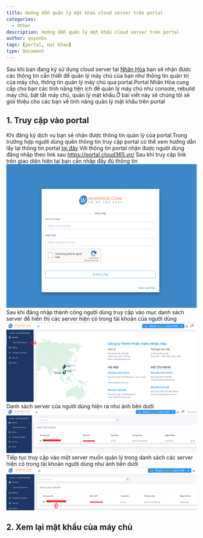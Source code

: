 ```yaml
---
title: Hướng dẫn quản lý mật khẩu cloud server trên portal
categories:
  - Other
description: Hướng dẫn quản lý mật khẩu cloud server trên portal
author: quyenbx
tags: [portal, mat khau]
type: Document
---
```


Sau khi bạn đang ký sử dụng cloud server tại <a href="https://nhanhoa.com/may-chu/may-chu-ao-vps.html">Nhân Hòa</a> bạn sẽ nhận được các thông tin cần thiết để quản lý máy chủ của bạn như thông tin quản trị của máy chủ, thông tin quản lý máy chủ qua portal.Portal Nhân Hòa cung cấp cho bạn các tính năng tiện ích để quản lý máy chủ như console, rebuild máy chủ, bật tắt máy chủ, quản lý mật khẩu.Ở bài viết này sẽ chúng tôi sẽ giói thiệu cho các bạn về tính năng quản lý mật khẩu trên portal

## 1. Truy cập vào portal

Khi đăng ký dịch vụ bạn sẽ nhận được thông tin quản lý của portal.Trong trường hợp người dùng quên thông tin truy cập portal có thể xem hướng dẫn lấy lại thông tin portal <a href="https://support.cloud365.vn/account-settings/khoi-phuc-mat-khau-portal/">tại đây</a>
Với thông tin portal nhận được người dùng đăng nhập theo link sau <a href="https://portal.cloud365.vn/">https://portal.cloud365.vn/</a>
Sau khi truy cập link trên giao diện hiện tại bạn cần nhập đầy đủ thông tin
![](/images/img-quan-ly-mat-khau-portal/1.png)
Sau khi đăng nhập thành công người dùng truy cập vào mục danh sách server để hiển thị các server hiện có trong tài khoản của người dùng
![](/images/img-quan-ly-mat-khau-portal/2.png)
Danh sách server của người dùng hiện ra như ảnh bên dưới
![](/images/img-quan-ly-mat-khau-portal/3.png)
Tiếp tục truy cập vào một server muốn quản lý trong danh sách các server hiện có trong tài khoản người dùng như ảnh bên dưới
![](/images/img-quan-ly-mat-khau-portal/4.png)

## 2. Xem lại mật khẩu của máy chủ



